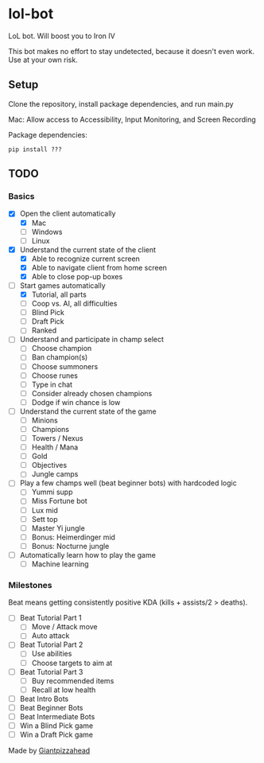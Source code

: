# lol-bot

LoL bot. Will boost you to Iron IV

This bot makes no effort to stay undetected, because it doesn't even work. Use at your own risk.

## Setup

Clone the repository, install package dependencies, and run main.py

Mac: Allow access to Accessibility, Input Monitoring, and Screen Recording

Package dependencies:
```shell
pip install ???
```

## TODO

### Basics

- [X] Open the client automatically
  - [X] Mac
  - [ ] Windows
  - [ ] Linux
- [X] Understand the current state of the client
  - [X] Able to recognize current screen
  - [X] Able to navigate client from home screen
  - [X] Able to close pop-up boxes
- [ ] Start games automatically
  - [X] Tutorial, all parts
  - [ ] Coop vs. AI, all difficulties
  - [ ] Blind Pick
  - [ ] Draft Pick
  - [ ] Ranked
- [ ] Understand and participate in champ select
  - [ ] Choose champion
  - [ ] Ban champion(s)
  - [ ] Choose summoners
  - [ ] Choose runes
  - [ ] Type in chat
  - [ ] Consider already chosen champions
  - [ ] Dodge if win chance is low
- [ ] Understand the current state of the game
  - [ ] Minions
  - [ ] Champions
  - [ ] Towers / Nexus
  - [ ] Health / Mana
  - [ ] Gold
  - [ ] Objectives
  - [ ] Jungle camps
- [ ] Play a few champs well (beat beginner bots) with hardcoded logic
  - [ ] Yummi supp
  - [ ] Miss Fortune bot
  - [ ] Lux mid
  - [ ] Sett top
  - [ ] Master Yi jungle
  - [ ] Bonus: Heimerdinger mid
  - [ ] Bonus: Nocturne jungle
- [ ] Automatically learn how to play the game
  - [ ] Machine learning

### Milestones

Beat means getting consistently positive KDA (kills + assists/2 > deaths).

- [ ] Beat Tutorial Part 1
  - [ ] Move / Attack move
  - [ ] Auto attack
- [ ] Beat Tutorial Part 2
  - [ ] Use abilities
  - [ ] Choose targets to aim at
- [ ] Beat Tutorial Part 3
  - [ ] Buy recommended items
  - [ ] Recall at low health
- [ ] Beat Intro Bots
- [ ] Beat Beginner Bots
- [ ] Beat Intermediate Bots
- [ ] Win a Blind Pick game
- [ ] Win a Draft Pick game

Made by <a href="https://github.com/Giantpizzahead">Giantpizzahead</a>